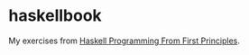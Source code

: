# haskellbook

My exercises from [Haskell Programming From First Principles](http://www.haskellbook.com).
